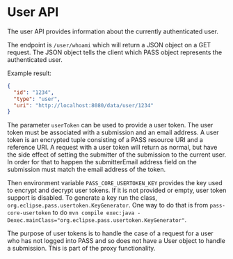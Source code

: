 # User API

The user API provides information about the currently authenticated user.

The endpoint is `/user/whoami` which will return a JSON object on a GET request.
The JSON object tells the client which PASS object represents the authenticated user.

Example result:

```JSON
{
  "id": "1234",
  "type": "user",
  "uri": "http://localhost:8080/data/user/1234"
}
```

The parameter `userToken` can be used to provide a user token. The user token must be associated with
a submission and an email address. A user token is an encrypted tuple consisting of a PASS resource
URI and a reference URI. A request with a user token will return as normal, but have
the side effect of setting the submitter of the submission to the current user. In order for
that to happen the submitterEmail address field on the submission must match the email address of the token.

Then environment variable `PASS_CORE_USERTOKEN_KEY` provides the key used to encrypt and decrypt user tokens.
If it is not provided or empty, user token support is disabled. To generate a key run the class,
`org.eclipse.pass.usertoken.KeyGenerator`. One way to do that is from `pass-core-usertoken` to do
`mvn compile exec:java -Dexec.mainClass="org.eclipse.pass.usertoken.KeyGenerator"`.

The purpose of user tokens is to handle the case of a request for a user who has not logged into PASS and so
does not have a User object to handle a submission. This is part of the proxy functionality.
